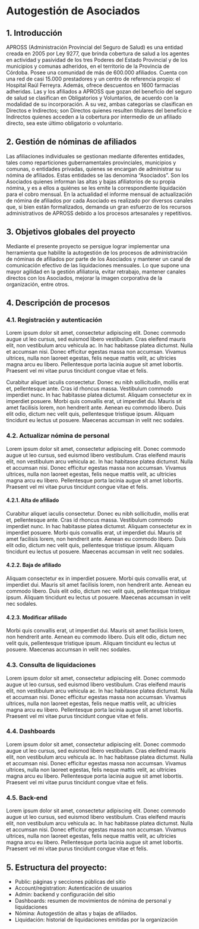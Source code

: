 <h1>Autogestión de Asociados</h1>

<h2>1. Introducción</h2>
APROSS (Administración Provincial del Seguro de Salud) es una entidad creada en 2005 por Ley 9277, que brinda cobertura de salud a los agentes en actividad y pasividad de los tres Poderes del Estado Provincial y de los municipios y comunas adheridos, en el territorio de la Provincia de Córdoba.
Posee una comunidad de más de 600.000 afiliados. Cuenta con una red de casi 15.000 prestadores y un centro de referencia propio: el Hospital Raúl Ferreyra. Además, ofrece descuentos en 1600 farmacias adheridas.
Las y los afiliados a APROSS que gozan del beneficio del seguro de salud se clasifican en Obligatorios y Voluntarios, de acuerdo con la modalidad de su incorporación. A su vez, ambas categorías se clasifican en Directos e Indirectos; son Directos quienes resulten titulares del beneficio e Indirectos quienes acceden a la cobertura por intermedio de un afiliado directo, sea este último obligatorio o voluntario.

<h2>2. Gestión de nóminas de afiliados</h2>
Las afiliaciones individuales se gestionan mediante diferentes entidades, tales como reparticiones gubernamentales provinciales, municipios y comunas, o entidades privadas, quienes se encargan de administrar su nómina de afiliados. Estas entidades se las denomina “Asociados”. 
Son los Asociados quienes informan las altas y bajas afiliatorios de su propia nómina, y es a ellos a quiénes se les emite la correspondiente liquidación para el cobro mensual.
En la actualidad el informe mensual de actualización de nómina de afiliados por cada Asociado es realizado por diversos canales que, si bien están formalizados, demanda un gran esfuerzo de los recursos administrativos de APROSS debido a los procesos artesanales y repetitivos.

<h2>3. Objetivos globales del proyecto</h2>
Mediante el presente proyecto se persigue lograr implementar una herramienta que habilite la autogestión de los procesos de administración de nóminas de afiliados por parte de los Asociados y mantener un canal de comunicación efectivo de las liquidaciones mensuales.  Lo que supone una mayor agilidad en la gestión afiliatoria, evitar retrabajo, mantener canales directos con los Asociados, mejorar la imagen corporativa de la organización, entre otros.

<h2>4. Descripción de procesos</h2>

<h3>4.1. Registración y autenticación</h3>
Lorem ipsum dolor sit amet, consectetur adipiscing elit. Donec commodo augue ut leo cursus, sed euismod libero vestibulum. Cras eleifend mauris elit, non vestibulum arcu vehicula ac. In hac habitasse platea dictumst. Nulla et accumsan nisi. Donec efficitur egestas massa non accumsan. Vivamus ultrices, nulla non laoreet egestas, felis neque mattis velit, ac ultricies magna arcu eu libero. Pellentesque porta lacinia augue sit amet lobortis. Praesent vel mi vitae purus tincidunt congue vitae et felis.

Curabitur aliquet iaculis consectetur. Donec eu nibh sollicitudin, mollis erat et, pellentesque ante. Cras id rhoncus massa. Vestibulum commodo imperdiet nunc. In hac habitasse platea dictumst. Aliquam consectetur ex in imperdiet posuere. Morbi quis convallis erat, ut imperdiet dui. Mauris sit amet facilisis lorem, non hendrerit ante. Aenean eu commodo libero. Duis elit odio, dictum nec velit quis, pellentesque tristique ipsum. Aliquam tincidunt eu lectus ut posuere. Maecenas accumsan in velit nec sodales.

<h3>4.2. Actualizar nómina de personal</h3>
Lorem ipsum dolor sit amet, consectetur adipiscing elit. Donec commodo augue ut leo cursus, sed euismod libero vestibulum. Cras eleifend mauris elit, non vestibulum arcu vehicula ac. In hac habitasse platea dictumst. Nulla et accumsan nisi. Donec efficitur egestas massa non accumsan. Vivamus ultrices, nulla non laoreet egestas, felis neque mattis velit, ac ultricies magna arcu eu libero. Pellentesque porta lacinia augue sit amet lobortis. Praesent vel mi vitae purus tincidunt congue vitae et felis.

<h4>4.2.1. Alta de afiliado</h4>
Curabitur aliquet iaculis consectetur. Donec eu nibh sollicitudin, mollis erat et, pellentesque ante. Cras id rhoncus massa. Vestibulum commodo imperdiet nunc. In hac habitasse platea dictumst. Aliquam consectetur ex in imperdiet posuere. Morbi quis convallis erat, ut imperdiet dui. Mauris sit amet facilisis lorem, non hendrerit ante. Aenean eu commodo libero. Duis elit odio, dictum nec velit quis, pellentesque tristique ipsum. Aliquam tincidunt eu lectus ut posuere. Maecenas accumsan in velit nec sodales.

<h4>4.2.2. Baja de afiliado</h4>
Aliquam consectetur ex in imperdiet posuere. Morbi quis convallis erat, ut imperdiet dui. Mauris sit amet facilisis lorem, non hendrerit ante. Aenean eu commodo libero. Duis elit odio, dictum nec velit quis, pellentesque tristique ipsum. Aliquam tincidunt eu lectus ut posuere. Maecenas accumsan in velit nec sodales.

<h4>4.2.3. Modificar afiliado</h4>
Morbi quis convallis erat, ut imperdiet dui. Mauris sit amet facilisis lorem, non hendrerit ante. Aenean eu commodo libero. Duis elit odio, dictum nec velit quis, pellentesque tristique ipsum. Aliquam tincidunt eu lectus ut posuere. Maecenas accumsan in velit nec sodales.

<h3>4.3. Consulta de liquidaciones</h3>
Lorem ipsum dolor sit amet, consectetur adipiscing elit. Donec commodo augue ut leo cursus, sed euismod libero vestibulum. Cras eleifend mauris elit, non vestibulum arcu vehicula ac. In hac habitasse platea dictumst. Nulla et accumsan nisi. Donec efficitur egestas massa non accumsan. Vivamus ultrices, nulla non laoreet egestas, felis neque mattis velit, ac ultricies magna arcu eu libero. Pellentesque porta lacinia augue sit amet lobortis. Praesent vel mi vitae purus tincidunt congue vitae et felis.

<h3>4.4. Dashboards</h3>
Lorem ipsum dolor sit amet, consectetur adipiscing elit. Donec commodo augue ut leo cursus, sed euismod libero vestibulum. Cras eleifend mauris elit, non vestibulum arcu vehicula ac. In hac habitasse platea dictumst. Nulla et accumsan nisi. Donec efficitur egestas massa non accumsan. Vivamus ultrices, nulla non laoreet egestas, felis neque mattis velit, ac ultricies magna arcu eu libero. Pellentesque porta lacinia augue sit amet lobortis. Praesent vel mi vitae purus tincidunt congue vitae et felis.

<h3>4.5. Back-end</h3>
Lorem ipsum dolor sit amet, consectetur adipiscing elit. Donec commodo augue ut leo cursus, sed euismod libero vestibulum. Cras eleifend mauris elit, non vestibulum arcu vehicula ac. In hac habitasse platea dictumst. Nulla et accumsan nisi. Donec efficitur egestas massa non accumsan. Vivamus ultrices, nulla non laoreet egestas, felis neque mattis velit, ac ultricies magna arcu eu libero. Pellentesque porta lacinia augue sit amet lobortis. Praesent vel mi vitae purus tincidunt congue vitae et felis.

<h2>5. Estructura del proyecto:</h2>
<ul>
<li>Public: páginas y secciones públicas del sitio</li>
<li>Account/registration: Autenticación de usuarios</li>
<li>Admin: backend y configuración del sitio</li>
<li>Dashboards: resumen de movimientos de nómina de personal y liquidaciones</li>
<li>Nómina: Autogestión de altas y bajas de afiliados.</li>
<li>Liquidación: historial de liquidaciones emitidas por la organización</li>
</ul>
